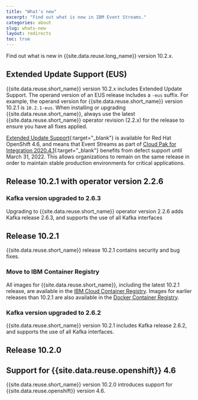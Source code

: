 ```yaml
---
title: "What's new"
excerpt: "Find out what is new in IBM Event Streams."
categories: about
slug: whats-new
layout: redirects
toc: true
---
```


Find out what is new in {{site.data.reuse.long_name}} version 10.2.x.

## Extended Update Support (EUS)

{{site.data.reuse.short_name}} version 10.2.x includes Extended Update Support. The operand version of an EUS release includes a `-eus` suffix. For example, the operand version for {{site.data.reuse.short_name}} version 10.2.1 is `10.2.1-eus`. When installing or upgrading {{site.data.reuse.short_name}}, always use the latest {{site.data.reuse.short_name}} operator revision (2.2.x) for the release to ensure you have all fixes applied.

[Extended Update Support](https://access.redhat.com/support/policy/updates/openshift-eus){:target="_blank"} is available for Red Hat OpenShift 4.6, and means that Event Streams as part of [Cloud Pak for Integration 2020.4.1](https://sda-prod.mybluemix.net/common/ssi/ShowDoc.wss?docURL=/common/ssi/rep_ca/5/899/ENUSLP20-0545/index.html&request_locale=en&_ga=2.119248013.505703234.1607008036-2082956701.1571866332){:target="_blank"} benefits from defect support until March 31, 2022. This allows organizations to remain on the same release in order to maintain stable production environments for critical applications.

## Release 10.2.1 with operator version 2.2.6

### Kafka version upgraded to 2.6.3

Upgrading to {{site.data.reuse.short_name}} operator version 2.2.6 adds Kafka release 2.6.3, and supports the use of all Kafka interfaces

## Release 10.2.1

{{site.data.reuse.short_name}} release 10.2.1 contains security and bug fixes.

### Move to IBM Container Registry 

All images for {{site.data.reuse.short_name}}, including the latest 10.2.1 release, are available in the [IBM Cloud Container Registry](https://icr.io). Images for earlier releases than 10.2.1 are also available in the [Docker Container Registry](https://docker.io).

### Kafka version upgraded to 2.6.2

{{site.data.reuse.short_name}} version 10.2.1 includes Kafka release 2.6.2, and supports the use of all Kafka interfaces.

## Release 10.2.0

## Support for {{site.data.reuse.openshift}} 4.6

{{site.data.reuse.short_name}} version 10.2.0 introduces support for {{site.data.reuse.openshift}} version 4.6.
